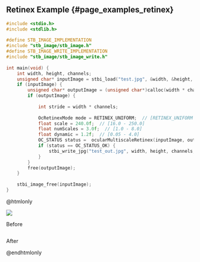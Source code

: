 ## Retinex Example {#page_examples_retinex}

```c
#include <stdio.h>  
#include <stdlib.h>  
  
#define STB_IMAGE_IMPLEMENTATION  
#include "stb_image/stb_image.h"  
#define STB_IMAGE_WRITE_IMPLEMENTATION  
#include "stb_image/stb_image_write.h"  
  
int main(void) {  
    int width, height, channels;  
    unsigned char* inputImage = stbi_load("test.jpg", &width, &height, &channels, 0);  
    if (inputImage) {  
        unsigned char* outputImage = (unsigned char*)calloc(width * channels * height * sizeof(unsigned char), 1);  
        if (outputImage) {  
  
            int stride = width * channels;  
  
            OcRetinexMode mode = RETINEX_UNIFORM;  // [RETINEX_UNIFORM|RETINEX_LOW|RETINEX_HIGH]
            float scale = 240.0f;  // [16.0 - 250.0]
            float numScales = 3.0f;  // [1.0 - 8.0]
            float dynamic = 1.2f;  // [0.05 - 4.0]
            OC_STATUS status =  ocularMultiscaleRetinex(inputImage, outputImage, width, height, channels, mode, scale, numScales, dynamic);
            if (status == OC_STATUS_OK) {
                stbi_write_jpg("test_out.jpg", width, height, channels, outputImage, 100);  
            }
        }  
        free(outputImage);  
    }  
  
    stbi_image_free(inputImage);  
}
```

@htmlonly
<div class="sample-images">
    <div class="img-with-text">
        <img src="images/retinex.jpg"/>
        <p>Before</p>
    </div>
    <div class="img-with-text">
        <img src="images/retinex_out.jpg" alt=""/>
        <p>After</p>
    </div>
</div>
@endhtmlonly
